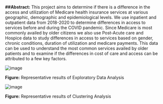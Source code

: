 **##Abstract:** This project aims to determine if there is a difference in the access and utilization of Medicare health insurance services at various geographic, demographic and epidemiological levels. We use inpatient 
and outpatient data from 2018-2020 to determine differences in access to services before and during the COVID pandemic. Since Medicare is most commonly availed by older citizens we also use Post-Acute care and Hospice 
data to study differences in access to services based on gender, chronic conditions, duration of utilization and medicare payments. This data can be used to understand the most common services availed by older patients 
and to examine if the differences in cost of care and access can be attributed to a few key factors. 

![image](https://github.com/NicoleK286/Medicare_Project/assets/113560469/08e277e1-7d73-4c08-b064-c13cfaea64a1)

**Figure:** Representative results of Exploratory Data Analysis


![image](https://github.com/NicoleK286/Medicare_Project/assets/113560469/433e54dd-a2cb-4abf-9021-eab5e6dedd12)

**Figure:** Representative results of Clustering Analysis





